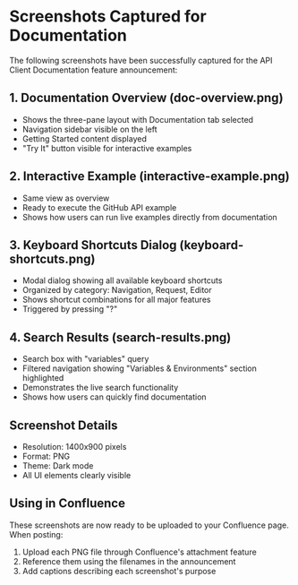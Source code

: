 # Screenshots Captured for Documentation

The following screenshots have been successfully captured for the API Client Documentation feature announcement:

## 1. Documentation Overview (doc-overview.png)
- Shows the three-pane layout with Documentation tab selected
- Navigation sidebar visible on the left
- Getting Started content displayed
- "Try It" button visible for interactive examples

## 2. Interactive Example (interactive-example.png)
- Same view as overview
- Ready to execute the GitHub API example
- Shows how users can run live examples directly from documentation

## 3. Keyboard Shortcuts Dialog (keyboard-shortcuts.png)
- Modal dialog showing all available keyboard shortcuts
- Organized by category: Navigation, Request, Editor
- Shows shortcut combinations for all major features
- Triggered by pressing "?"

## 4. Search Results (search-results.png)
- Search box with "variables" query
- Filtered navigation showing "Variables & Environments" section highlighted
- Demonstrates the live search functionality
- Shows how users can quickly find documentation

## Screenshot Details
- Resolution: 1400x900 pixels
- Format: PNG
- Theme: Dark mode
- All UI elements clearly visible

## Using in Confluence
These screenshots are now ready to be uploaded to your Confluence page. When posting:
1. Upload each PNG file through Confluence's attachment feature
2. Reference them using the filenames in the announcement
3. Add captions describing each screenshot's purpose